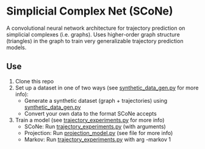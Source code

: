 # Simplicial Complex Net (SCoNe)
A convolutional neural network architecture for trajectory prediction on simplicial complexes (i.e. graphs). Uses higher-order graph structure (triangles) in the graph to train very generalizable trajectory prediction models.

## Use
1. Clone this repo
2. Set up a dataset in one of two ways (see [synthetic_data_gen.py](trajectory_analysis/synthetic_data_gen.py) for more info):
    * Generate a synthetic dataset (graph + trajectories) using [synthetic_data_gen.py](trajectory_analysis/synthetic_data_gen.py)
    * Convert your own data to the format SCoNe accepts
3. Train a model (see [trajectory_experiments.py](trajectory_analysis/trajectory_experiments.py) for more info)
    * SCoNe: Run [trajectory_experiments.py](trajectory_analysis/trajectory_experiments.py) (with arguments)
    * Projection: Run [projection_model.py](trajectory_analysis/projection_model.py) (see file for more info)
    * Markov: Run [trajectory_experiments.py](trajectory_analysis/trajectory_experiments.py) with arg -markov 1
    
